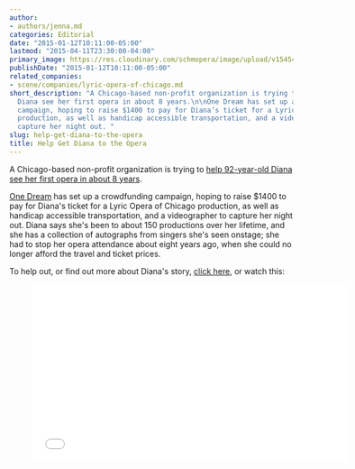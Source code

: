 ```yaml
---
author:
- authors/jenna.md
categories: Editorial
date: "2015-01-12T10:11:00-05:00"
lastmod: "2015-04-11T23:30:00-04:00"
primary_image: https://res.cloudinary.com/schmopera/image/upload/v1545409169/media/webhook-uploads/1428809399618/LyricOperaChicago.jpg.jpg
publishDate: "2015-01-12T10:11:00-05:00"
related_companies:
- scene/companies/lyric-opera-of-chicago.md
short_description: "A Chicago-based non-profit organization is trying to help 92-year-old
  Diana see her first opera in about 8 years.\n\nOne Dream has set up a crowdfunding
  campaign, hoping to raise $1400 to pay for Diana’s ticket for a Lyric Opera of Chicago
  production, as well as handicap accessible transportation, and a videographer to
  capture her night out. "
slug: help-get-diana-to-the-opera
title: Help Get Diana to the Opera
---
```


<p>A Chicago-based non-profit organization is trying to <a href="https://oneseniordream.org/send-diana-opera/" target="_blank">help 92-year-old Diana see her first opera in about 8 years</a>.</p><p><a href="https://oneseniordream.org/send-diana-opera/" target="_blank">One Dream</a> has set up a crowdfunding campaign, hoping to raise&nbsp;$1400 to pay for Diana's ticket for a Lyric Opera of Chicago production, as well as handicap accessible transportation, and a videographer to capture her night out. Diana says she's been to about 150 productions over her lifetime, and she has a collection of autographs from singers she's seen onstage; she had to stop her opera attendance&nbsp;about eight years ago, when she could no longer afford the travel and ticket prices.</p><p>To help out, or find out more about Diana's story, <a href="https://oneseniordream.org/send-diana-opera/" target="_blank">click here</a>, or&nbsp;watch this:</p><p><figure data-type="video"><iframe src="//www.youtube.com/embed/2OX9OUn_JM0" width="560" height="315" frameborder="0" allowfullscreen="allowfullscreen"></iframe></figure></p>
